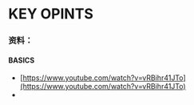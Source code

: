 # KEY OPINTS

### 资料：

#### BASICS

* [https://www.youtube.com/watch?v=vRBihr41JTo](https://www.youtube.com/watch?v=vRBihr41JTo)
* 


